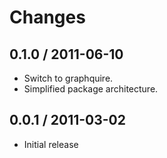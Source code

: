 # Changes #

## 0.1.0 / 2011-06-10 ##

  - Switch to graphquire.
  - Simplified package architecture.

## 0.0.1 / 2011-03-02 ##

  - Initial release
